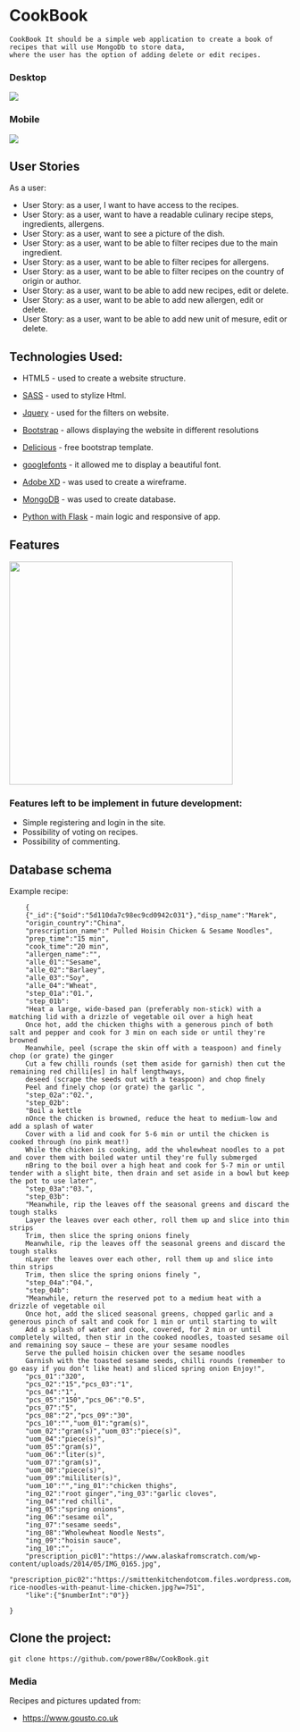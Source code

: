 # CookBook
	CookBook It should be a simple web application to create a book of recipes that will use MongoDb to store data, 
	where the user has the option of adding delete or edit recipes.

### Desktop

<img src="https://github.com/power88w/CookBook/blob/master/static/img/overview.JPG?raw=true"/> <br>

### Mobile

<img src="https://github.com/power88w/CookBook/blob/master/static/img/mobile.JPG?raw=true"/> <br>

## User Stories

As a user:


- User Story: as a user, I want to have access to the recipes.
- User Story: as a user, want to have a readable culinary recipe steps, ingredients, allergens.
- User Story: as a user, want to see a picture of the dish.
- User Story: as a user, want to be able to filter recipes due to the main ingredient.
- User Story: as a user, want to be able to filter recipes for allergens.
- User Story: as a user, want to be able to filter recipes on the country of origin or author.
- User Story: as a user, want to be able to add new recipes, edit or delete.
- User Story: as a user, want to be able to add new allergen, edit or delete.
- User Story: as a user, want to be able to add new unit of mesure, edit or delete.

## Technologies Used:

- HTML5 - used to create a website structure.

- [SASS](https://sass-lang.com/) - used to stylize Html.

- [Jquery](https://jquery.com/) - used for the filters on website.

- [Bootstrap](https://getbootstrap.com/docs/3.3/getting-started/) - allows displaying the website in different resolutions

- [Delicious](https://bootstrapmade.com/demo/Delicious/) - free bootstrap template.

- [googlefonts](https://fonts.google.com/) - it allowed me to display a beautiful font.

- [Adobe XD](https://www.adobe.com/pl/products/xd.html) - was used to create a wireframe.

- [MongoDB](https://www.mongodb.com/) - was used to create database.

- [Python with Flask](https://www.fullstackpython.com/flask.html) - main logic and responsive of app.


## Features 




<img src="https://github.com/power88w/CookBook/blob/master/static/img/recipe.JPG?raw=true" width="400" />

### Features left to be implement in future development:


- Simple registering and login in the site.
- Possibility of voting on recipes.
- Possibility of commenting.


## Database schema

Example recipe:

```
	{
	{"_id":{"$oid":"5d110da7c98ec9cd0942c031"},"disp_name":"Marek",
	"origin_country":"China",
	"prescription_name":" Pulled Hoisin Chicken & Sesame Noodles",
	"prep_time":"15 min",
	"cook_time":"20 min",
	"allergen_name":"",
	"alle_01":"Sesame",
	"alle_02":"Barlaey",
	"alle_03":"Soy",
	"alle_04":"Wheat",
	"step_01a":"01.",
	"step_01b":
	"Heat a large, wide-based pan (preferably non-stick) with a matching lid with a drizzle of vegetable oil over a high heat
	Once hot, add the chicken thighs with a generous pinch of both salt and pepper and cook for 3 min on each side or until they're browned
	Meanwhile, peel (scrape the skin off with a teaspoon) and finely chop (or grate) the ginger
	Cut a few chilli rounds (set them aside for garnish) then cut the remaining red chilli[es] in half lengthways, 
	deseed (scrape the seeds out with a teaspoon) and chop ﬁnely
	Peel and finely chop (or grate) the garlic ",
	"step_02a":"02.",
	"step_02b":
	"Boil a kettle
	nOnce the chicken is browned, reduce the heat to medium-low and add a splash of water
	Cover with a lid and cook for 5-6 min or until the chicken is cooked through (no pink meat!)
	While the chicken is cooking, add the wholewheat noodles to a pot and cover them with boiled water until they're fully submerged
	nBring to the boil over a high heat and cook for 5-7 min or until tender with a slight bite, then drain and set aside in a bowl but keep the pot to use later",
	"step_03a":"03.",
	"step_03b":
	"Meanwhile, rip the leaves off the seasonal greens and discard the tough stalks
	Layer the leaves over each other, roll them up and slice into thin strips
	Trim, then slice the spring onions finely 
	Meanwhile, rip the leaves off the seasonal greens and discard the tough stalks
	nLayer the leaves over each other, roll them up and slice into thin strips
	Trim, then slice the spring onions finely ",
	"step_04a":"04.",
	"step_04b":
	"Meanwhile, return the reserved pot to a medium heat with a drizzle of vegetable oil
	Once hot, add the sliced seasonal greens, chopped garlic and a generous pinch of salt and cook for 1 min or until starting to wilt
	Add a splash of water and cook, covered, for 2 min or until completely wilted, then stir in the cooked noodles, toasted sesame oil and remaining soy sauce – these are your sesame noodles
	Serve the pulled hoisin chicken over the sesame noodles
	Garnish with the toasted sesame seeds, chilli rounds (remember to go easy if you don’t like heat) and sliced spring onion Enjoy!",
	"pcs_01":"320",
	"pcs_02":"15","pcs_03":"1",
	"pcs_04":"1",
	"pcs_05":"150","pcs_06":"0.5",
	"pcs_07":"5",
	"pcs_08":"2","pcs_09":"30",
	"pcs_10":"","uom_01":"gram(s)",
	"uom_02":"gram(s)","uom_03":"piece(s)",
	"uom_04":"piece(s)",
	"uom_05":"gram(s)",
	"uom_06":"liter(s)",
	"uom_07":"gram(s)",
	"uom_08":"piece(s)",
	"uom_09":"mililiter(s)",
	"uom_10":"","ing_01":"chicken thighs",
	"ing_02":"root ginger","ing_03":"garlic cloves",
	"ing_04":"red chilli",
	"ing_05":"spring onions",
	"ing_06":"sesame oil",
	"ing_07":"sesame seeds",
	"ing_08":"Wholewheat Noodle Nests",
	"ing_09":"hoisin sauce",
	"ing_10":"",
	"prescription_pic01":"https://www.alaskafromscratch.com/wp-content/uploads/2014/05/IMG_0165.jpg",
	"prescription_pic02":"https://smittenkitchendotcom.files.wordpress.com/2012/06/cold-rice-noodles-with-peanut-lime-chicken.jpg?w=751",
	"like":{"$numberInt":"0"}}

}
```

## Clone the project:

```
git clone https://github.com/power88w/CookBook.git
```

### Media

Recipes and pictures updated from:
* https://www.gousto.co.uk




